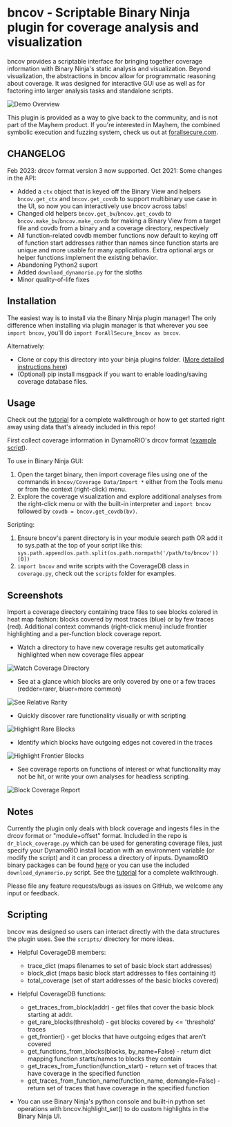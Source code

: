# bncov - Scriptable Binary Ninja plugin for coverage analysis and visualization

bncov provides a scriptable interface for bringing together coverage
information with Binary Ninja's static analysis and visualization. Beyond
visualization, the abstractions in bncov allow for programmatic reasoning
about coverage. It was designed for interactive GUI use as well as for
factoring into larger analysis tasks and standalone scripts.

![Demo Overview](/pictures/demo_overview.gif)

This plugin is provided as a way to give back to the community,
and is not part of the Mayhem product.  If you're interested in Mayhem, the
combined symbolic execution and fuzzing system, check us out at
[forallsecure.com](http://forallsecure.com).

## CHANGELOG

Feb 2023: drcov format version 3 now supported.
Oct 2021: Some changes in the API:

- Added a `ctx` object that is keyed off the Binary View and helpers
  `bncov.get_ctx` and `bncov.get_covdb` to support multibinary use case in the
  UI, so now you can interactively use bncov across tabs!
- Changed old helpers `bncov.get_bv`/`bncov.get_covdb` to
  `bncov.make_bv`/`bncov.make_covdb` for making a Binary View from a target file
  and covdb from a binary and a coverage directory, respectively
- All function-related covdb member functions now default to keying off of
  function start addresses rather than names since function starts are unique
  and more usable for many applications. Extra optional args or helper functions
  implement the existing behavior.
- Abandoning Python2 suport
- Added `download_dynamorio.py` for the sloths
- Minor quality-of-life fixes

## Installation

The easiest way is to install via the Binary Ninja plugin manager!
The only difference when installing via plugin manager is that wherever
you see `import bncov`, you'll do `import ForAllSecure_bncov as bncov`.

Alternatively:

 - Clone or copy this directory into your binja plugins folder.
([More detailed instructions here](https://docs.binary.ninja/guide/plugins/index.html#using-plugins))
 - (Optional) pip install msgpack if you want to enable loading/saving
coverage database files.

## Usage

Check out the [tutorial](/tutorial/) for a complete walkthrough or how to get
started right away using data that's already included in this repo!

First collect coverage information in DynamoRIO's drcov format
([example script](/dr_block_coverage.py)).

To use in Binary Ninja GUI:

1. Open the target binary, then import coverage files using one of
the commands in `bncov/Coverage Data/Import *`
either from the Tools menu or from the context (right-click) menu.
2. Explore the coverage visualization and explore additional analyses from
the right-click menu or with the built-in interpreter and `import bncov`
followed by `covdb = bncov.get_covdb(bv)`.

Scripting:

1. Ensure bncov's parent directory is in your module search path
OR add it to sys.path at the top of your script like this:
`sys.path.append(os.path.split(os.path.normpath('/path/to/bncov'))[0])`
2. `import bncov` and write scripts with the CoverageDB class in
`coverage.py`, check out the `scripts` folder for examples.

## Screenshots

Import a coverage directory containing trace files to see blocks colored in
heat map fashion: blocks covered by most traces (blue) or by few traces
(red). Additional context commands (right-click menu) include frontier
highlighting and a per-function block coverage report.

* Watch a directory to have new coverage results get automatically highlighted
when new coverage files appear

![Watch Coverage Directory](/pictures/Coverage-watching.gif)

* See at a glance which blocks are only covered by one or a few traces
(redder=rarer, bluer=more common)

![See Relative Rarity](/pictures/Relative-Rarity.png)

* Quickly discover rare functionality visually or with scripting

![Highlight Rare Blocks](/pictures/Heartbleed-Rare-block.png)

* Identify which blocks have outgoing edges not covered in the traces

![Highlight Frontier Blocks](/pictures/Frontier-Highlight.png)

* See coverage reports on functions of interest or what functionality may not
be hit, or write your own analyses for headless scripting.

![Block Coverage Report](/pictures/Coverage-Report.png)

## Notes

Currently the plugin only deals with block coverage and ingests files in the
drcov format or "module+offset" format. Included in the repo is
`dr_block_coverage.py` which can be used for generating coverage files, just
specify your DynamoRIO install location with an environment variable (or
modify the script) and it can process a directory of inputs. DynamoRIO binary
packages can be found
[here](https://github.com/DynamoRIO/dynamorio/wiki/Downloads) or you can use the
included `download_dynamorio.py` script. See the
[tutorial](/tutorial/) for a complete walkthrough.

Please file any feature requests/bugs as issues on GitHub, we welcome any input
or feedback.

## Scripting

bncov was designed so users can interact directly with the data structures
the plugin uses. See the `scripts/` directory for more ideas.

* Helpful CoverageDB members:
    * trace_dict (maps filenames to set of basic block start addresses)
    * block_dict (maps basic block start addresses to files containing it)
    * total_coverage (set of start addresses of the basic blocks covered)

* Helpful CoverageDB functions:
    * get_traces_from_block(addr) - get files that cover the basic block
      starting at addr.
    * get_rare_blocks(threshold) - get blocks covered by <= 'threshold' traces
    * get_frontier() - get blocks that have outgoing edges that aren't covered
    * get_functions_from_blocks(blocks, by_name=False) - return dict mapping
      function starts/names to blocks they contain
    * get_traces_from_function(function_start) - return set of traces that have
      coverage in the specified function
    * get_traces_from_function_name(function_name, demangle=False) - return set
      of traces that have coverage in the specified function

* You can use Binary Ninja's python console and built-in python set operations with
bncov.highlight_set() to do custom highlights in the Binary Ninja UI.
